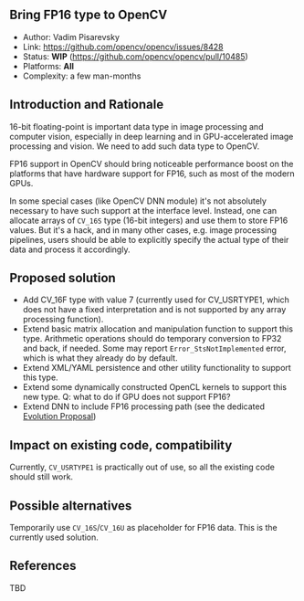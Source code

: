 ## Bring FP16 type to OpenCV

* Author: Vadim Pisarevsky
* Link: https://github.com/opencv/opencv/issues/8428
* Status: **WIP** (https://github.com/opencv/opencv/pull/10485)
* Platforms: **All**
* Complexity: a few man-months

## Introduction and Rationale

16-bit floating-point is important data type in image processing and computer vision, especially in deep learning and in GPU-accelerated image processing and vision. We need to add such data type to OpenCV.

FP16 support in OpenCV should bring noticeable performance boost on the platforms that have hardware support for FP16, such as most of the modern GPUs.

In some special cases (like OpenCV DNN module) it's not absolutely necessary to have such support at the interface level. Instead, one can allocate arrays of `CV_16S` type (16-bit integers) and use them to store FP16 values. But it's a hack, and in many other cases, e.g. image processing pipelines, users should be able to explicitly specify the actual type of their data and process it accordingly.

## Proposed solution

* Add CV_16F type with value 7 (currently used for CV_USRTYPE1, which does not have a fixed interpretation and is not supported by any array processing function).
* Extend basic matrix allocation and manipulation function to support this type. Arithmetic operations should do temporary conversion to FP32 and back, if needed. Some may report `Error_StsNotImplemented` error, which is what they already do by default.
* Extend XML/YAML persistence and other utility functionality to support this type.
* Extend some dynamically constructed OpenCL kernels to support this new type. Q: what to do if GPU does not support FP16?
* Extend DNN to include FP16 processing path (see the dedicated [Evolution Proposal](OE-14.-DNN-FP16))

## Impact on existing code, compatibility

Currently, `CV_USRTYPE1` is practically out of use, so all the existing code should still work. 

## Possible alternatives

Temporarily use `CV_16S`/`CV_16U` as placeholder for FP16 data. This is the currently used solution.

## References

TBD
